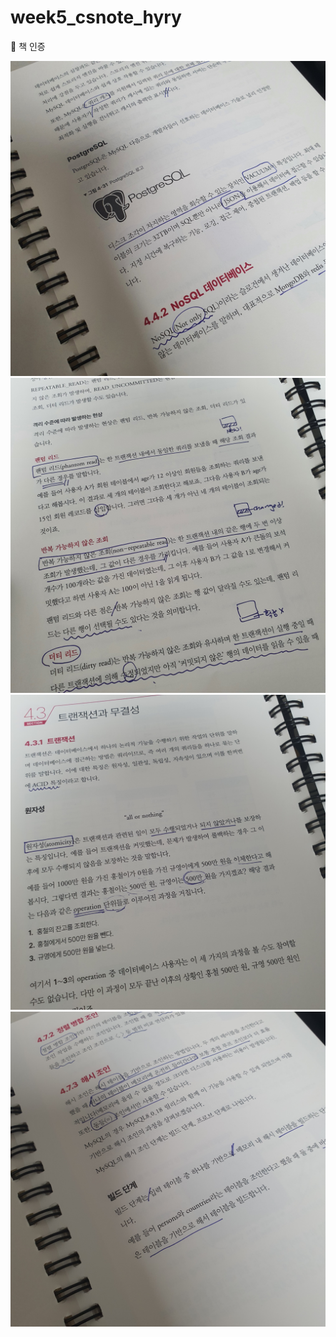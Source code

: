 # week5_csnote_hyry

📕 책 인증

<img src="hyry_img/01.jpg" alt="01" style="zoom:50%;" />

<img src="hyry_img/02.jpg" alt="02" style="zoom:50%;" />

<img src="hyry_img/03.jpg" alt="03" style="zoom:50%;" />

<img src="hyry_img/04.jpg" alt="04" style="zoom:50%;" />
